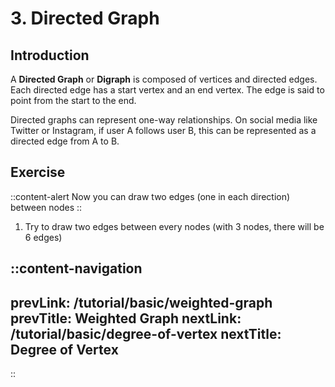 # 3. Directed Graph

## Introduction
A **Directed Graph** or **Digraph** is composed of vertices and directed edges. Each directed edge has a start vertex and an end vertex. The edge is said to point from the start to the end.

Directed graphs can represent one-way relationships. On social media like Twitter or Instagram, if user A follows user B, this can be represented as a directed edge from A to B.

## Exercise
::content-alert
Now you can draw two edges (one in each direction) between nodes
::

1. Try to draw two edges between every nodes (with 3 nodes, there will be 6 edges)

::content-navigation
---
prevLink: /tutorial/basic/weighted-graph
prevTitle: Weighted Graph
nextLink: /tutorial/basic/degree-of-vertex
nextTitle: Degree of Vertex
---
::